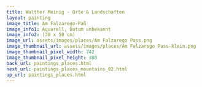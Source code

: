 ```yaml
---
title: Walther Meinig - Orte & Landschaften
layout: painting
image_title: Am Falzarego-Paß
image_info1: Aquarell, Datum unbekannt
image_info2: (30 x 58 cm)
image_url: assets/images/places/Am Falzarego Pass.png
image_thumbnail_url: assets/images/places/Am Falzarego Pass-klein.png
image_thumbnail_pixel_width: 742
image_thumbnail_pixel_height: 388
back_url: paintings_places.html
next_url: paintings_places_mountains_02.html
up_url: paintings_places.html
---
```


